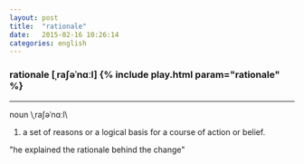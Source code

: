 ```yaml
---
layout: post
title:  "rationale"
date:   2015-02-16 10:26:14 
categories: english
---
```

### rationale [ˌraʃəˈnɑːl] {% include play.html param="rationale" %}
-----------
noun \ˌraʃəˈnɑːl\
1. a set of reasons or a logical basis for a course of action or belief.

"he explained the rationale behind the change"

